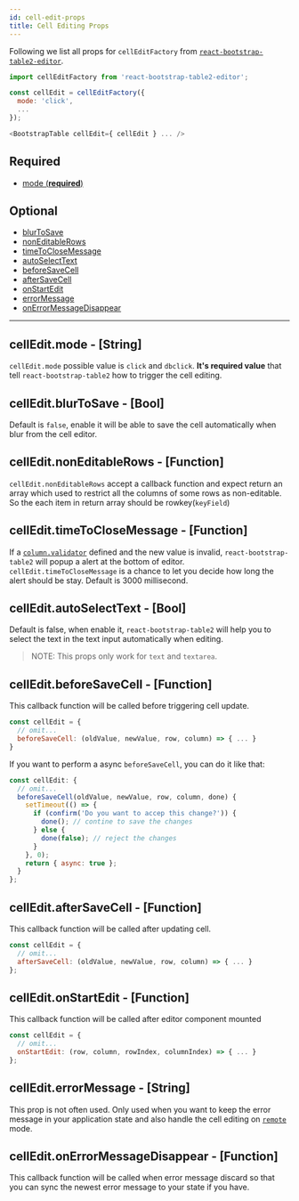 ```yaml
---
id: cell-edit-props
title: Cell Editing Props
---
```

Following we list all props for `cellEditFactory` from [`react-bootstrap-table2-editor`](https://www.npmjs.com/package/react-bootstrap-table2-editor).

```js
import cellEditFactory from 'react-bootstrap-table2-editor';

const cellEdit = cellEditFactory({
  mode: 'click',
  ...
});

<BootstrapTable cellEdit={ cellEdit } ... />
```


## Required
* [mode (**required**)](#celleditmode-string)

## Optional
* [blurToSave](#celleditblurtosave-bool)
* [nonEditableRows](#celleditnoneditablerows-function)
* [timeToCloseMessage](#celledittimetoclosemessage-function)
* [autoSelectText](#celleditautoselecttext-bool)
* [beforeSaveCell](#celleditbeforesavecell-function)
* [afterSaveCell](#celleditaftersavecell-function)
* [onStartEdit](#celleditonstartedit-function)
* [errorMessage](#cellediterrormessage-string)
* [onErrorMessageDisappear](#celleditonerrormessagedisappear-function)

-----

## cellEdit.mode - [String]
`cellEdit.mode` possible value is `click` and `dbclick`. **It's required value** that tell `react-bootstrap-table2` how to trigger the cell editing.

## cellEdit.blurToSave - [Bool]
Default is `false`, enable it will be able to save the cell automatically when blur from the cell editor.

## cellEdit.nonEditableRows - [Function]
`cellEdit.nonEditableRows` accept a callback function and expect return an array which used to restrict all the columns of some rows as non-editable. So the each item in return array should be rowkey(`keyField`)

## cellEdit.timeToCloseMessage - [Function]
If a [`column.validator`](./column-props.html#columnvalidator-function) defined and the new value is invalid, `react-bootstrap-table2` will popup a alert at the bottom of editor. `cellEdit.timeToCloseMessage` is a chance to let you decide how long the alert should be stay. Default is 3000 millisecond.

## cellEdit.autoSelectText - [Bool]
Default is false, when enable it, `react-bootstrap-table2` will help you to select the text in the text input automatically when editing.

 > NOTE: This props only work for `text` and `textarea`.

## cellEdit.beforeSaveCell - [Function]
This callback function will be called before triggering cell update.

```js
const cellEdit = {
  // omit...
  beforeSaveCell: (oldValue, newValue, row, column) => { ... }
}
```

If you want to perform a async `beforeSaveCell`, you can do it like that:

```js
const cellEdit: {
  // omit...
  beforeSaveCell(oldValue, newValue, row, column, done) {
    setTimeout(() => {
      if (confirm('Do you want to accep this change?')) {
        done(); // contine to save the changes
      } else {
        done(false); // reject the changes
      }
    }, 0);
    return { async: true };
  }
};
```

## cellEdit.afterSaveCell - [Function]
This callback function will be called after updating cell.

```js
const cellEdit = {
  // omit...
  afterSaveCell: (oldValue, newValue, row, column) => { ... }
};
```

## cellEdit.onStartEdit - [Function]
This callback function will be called after editor component mounted

```js
const cellEdit = {
  // omit...
  onStartEdit: (row, column, rowIndex, columnIndex) => { ... }
};
```

## cellEdit.errorMessage - [String]
This prop is not often used. Only used when you want to keep the error message in your application state and also handle the cell editing on [`remote`](./table-props.html#remote-bool-object) mode.

## cellEdit.onErrorMessageDisappear - [Function]
This callback function will be called when error message discard so that you can sync the newest error message to your state if you have.